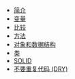<!-- * [目录](README.md) -->
- [简介](introduction.md)
- [变量](variables.md)
- [比较](comparison.md)
- [方法](functions.md)
- [对象和数据结构](object.md)
- [类](classes.md)
- [SOLID](solid.md)
- [不要重复代码 (DRY)](dry.md)
<!-- - [翻译](translations.md) -->